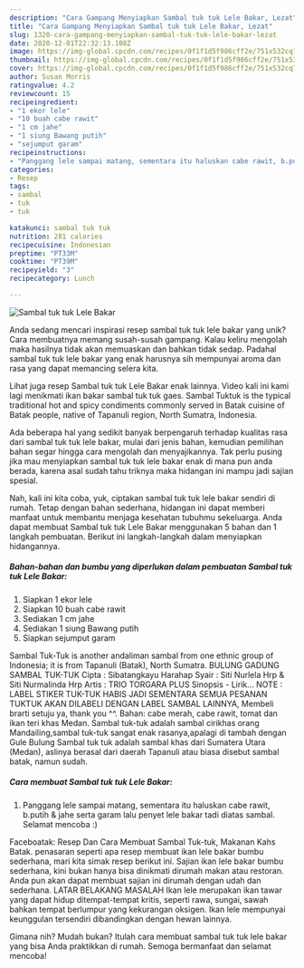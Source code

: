 ```yaml
---
description: "Cara Gampang Menyiapkan Sambal tuk tuk Lele Bakar, Lezat"
title: "Cara Gampang Menyiapkan Sambal tuk tuk Lele Bakar, Lezat"
slug: 1320-cara-gampang-menyiapkan-sambal-tuk-tuk-lele-bakar-lezat
date: 2020-12-01T22:32:13.108Z
image: https://img-global.cpcdn.com/recipes/0f1f1d5f986cff2e/751x532cq70/sambal-tuk-tuk-lele-bakar-foto-resep-utama.jpg
thumbnail: https://img-global.cpcdn.com/recipes/0f1f1d5f986cff2e/751x532cq70/sambal-tuk-tuk-lele-bakar-foto-resep-utama.jpg
cover: https://img-global.cpcdn.com/recipes/0f1f1d5f986cff2e/751x532cq70/sambal-tuk-tuk-lele-bakar-foto-resep-utama.jpg
author: Susan Morris
ratingvalue: 4.2
reviewcount: 15
recipeingredient:
- "1 ekor lele"
- "10 buah cabe rawit"
- "1 cm jahe"
- "1 siung Bawang putih"
- "sejumput garam"
recipeinstructions:
- "Panggang lele sampai matang, sementara itu haluskan cabe rawit, b.putih &amp; jahe serta garam lalu penyet lele bakar tadi diatas sambal. Selamat mencoba :)"
categories:
- Resep
tags:
- sambal
- tuk
- tuk

katakunci: sambal tuk tuk 
nutrition: 281 calories
recipecuisine: Indonesian
preptime: "PT33M"
cooktime: "PT39M"
recipeyield: "3"
recipecategory: Lunch

---
```



![Sambal tuk tuk Lele Bakar](https://img-global.cpcdn.com/recipes/0f1f1d5f986cff2e/751x532cq70/sambal-tuk-tuk-lele-bakar-foto-resep-utama.jpg)

Anda sedang mencari inspirasi resep sambal tuk tuk lele bakar yang unik? Cara membuatnya memang susah-susah gampang. Kalau keliru mengolah maka hasilnya tidak akan memuaskan dan bahkan tidak sedap. Padahal sambal tuk tuk lele bakar yang enak harusnya sih mempunyai aroma dan rasa yang dapat memancing selera kita.

Lihat juga resep Sambal tuk tuk Lele Bakar enak lainnya. Video kali ini kami lagi menikmati ikan bakar sambal tuk tuk gaes. Sambal Tuktuk is the typical traditional hot and spicy condiments commonly served in Batak cuisine of Batak people, native of Tapanuli region, North Sumatra, Indonesia.

Ada beberapa hal yang sedikit banyak berpengaruh terhadap kualitas rasa dari sambal tuk tuk lele bakar, mulai dari jenis bahan, kemudian pemilihan bahan segar hingga cara mengolah dan menyajikannya. Tak perlu pusing jika mau menyiapkan sambal tuk tuk lele bakar enak di mana pun anda berada, karena asal sudah tahu triknya maka hidangan ini mampu jadi sajian spesial.


Nah, kali ini kita coba, yuk, ciptakan sambal tuk tuk lele bakar sendiri di rumah. Tetap dengan bahan sederhana, hidangan ini dapat memberi manfaat untuk membantu menjaga kesehatan tubuhmu sekeluarga. Anda dapat membuat Sambal tuk tuk Lele Bakar menggunakan 5 bahan dan 1 langkah pembuatan. Berikut ini langkah-langkah dalam menyiapkan hidangannya.

<!--inarticleads1-->

##### Bahan-bahan dan bumbu yang diperlukan dalam pembuatan Sambal tuk tuk Lele Bakar:

1. Siapkan 1 ekor lele
1. Siapkan 10 buah cabe rawit
1. Sediakan 1 cm jahe
1. Sediakan 1 siung Bawang putih
1. Siapkan sejumput garam


Sambal Tuk-Tuk is another andaliman sambal from one ethnic group of Indonesia; it is from Tapanuli (Batak), North Sumatra. BULUNG GADUNG SAMBAL TUK-TUK Cipta : Sibatangkayu Harahap Syair : Siti Nurlela Hrp &amp; Siti Nurmalinda Hrp Artis : TRIO TORGARA PLUS Sinopsis - Lirik… NOTE : LABEL STIKER TUK-TUK HABIS JADI SEMENTARA SEMUA PESANAN TUKTUK AKAN DILABELI DENGAN LABEL SAMBAL LAINNYA, Membeli brarti setuju ya, thank you ^^. Bahan: cabe merah, cabe rawit, tomat dan ikan teri khas Medan. Sambal tuk-tuk adalah sambal cirikhas orang Mandailing,sambal tuk-tuk sangat enak rasanya,apalagi di tambah dengan Gule Bulung Sambal tuk tuk adalah sambal khas dari Sumatera Utara (Medan), aslinya berasal dari daerah Tapanuli atau biasa disebut sambal batak, namun sudah. 

<!--inarticleads2-->

##### Cara membuat Sambal tuk tuk Lele Bakar:

1. Panggang lele sampai matang, sementara itu haluskan cabe rawit, b.putih &amp; jahe serta garam lalu penyet lele bakar tadi diatas sambal. Selamat mencoba :)


Faceboatak: Resep Dan Cara Membuat Sambal Tuk-tuk, Makanan Kahs Batak. penasaran seperti apa resep membuat ikan lele bakar bumbu sederhana, mari kita simak resep berikut ini. Sajian ikan lele bakar bumbu sederhana, kini bukan hanya bisa dinikmati dirumah makan atau restoran. Anda pun akan dapat membuat sajian ini dirumah dengan udah dan sederhana. LATAR BELAKANG MASALAH Ikan lele merupakan ikan tawar yang dapat hidup ditempat-tempat kritis, seperti rawa, sungai, sawah bahkan tempat berlumpur yang kekurangan oksigen. Ikan lele mempunyai keunggulan tersendiri dibandingkan dengan hewan lainnya. 

Gimana nih? Mudah bukan? Itulah cara membuat sambal tuk tuk lele bakar yang bisa Anda praktikkan di rumah. Semoga bermanfaat dan selamat mencoba!
